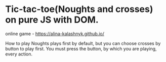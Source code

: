 # Tic-tac-toe(Noughts and crosses) on pure JS with DOM.

online game - https://alina-kalashnyk.github.io/

How to play
Noughts plays first by default, but you can choose crosses by button to play first.
You must press the button, by which you are playing, every action.
